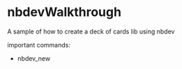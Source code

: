 # nbdevWalkthrough
A sample of how to create a deck of cards lib using nbdev

important commands:
 * nbdev_new 
